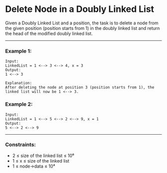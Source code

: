 # Delete Node in a Doubly Linked List

Given a Doubly Linked List and a position, the task is to delete a node from the given position (position starts from 1) in the doubly linked list and return the head of the modified doubly linked list.

---

### Example 1:
```
Input:
LinkedList = 1 <--> 3 <--> 4, x = 3
Output:
1 <--> 3

Explanation:
After deleting the node at position 3 (position starts from 1), the linked list will now be 1 <--> 3.
```

### Example 2:
```
Input:
LinkedList = 1 <--> 5 <--> 2 <--> 9, x = 1
Output:
5 <--> 2 <--> 9
```

---

### Constraints:
- 2 ≤ size of the linked list ≤ 10⁶  
- 1 ≤ x ≤ size of the linked list  
- 1 ≤ node->data ≤ 10⁴
